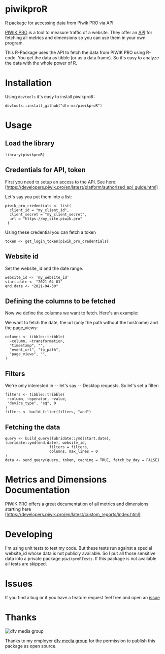 # piwikproR
R package for accessing data from Piwik PRO via API.

[PIWIK PRO](https://piwik.pro/) is a tool to measure traffic of a website. 
They offer an [API](https://developers.piwik.pro/en/latest/custom_reports/http_api/http_api.html) 
for fetching all metrics and dimensions so you can use them in your own program.

This R-Package uses the API to fetch the data from PIWIK PRO using R-code. 
You get the data as tibble (or as a data.frame). So it's easy to analyze the data 
with the whole power of R.

# Installation

Using `devtools` it's easy to install piwikproR:
```
devtools::install_github("dfv-ms/piwikproR")
```

# Usage

## Load the library
```
library(piwikproR)
```

## Credentials for API, token
First you need to setup an access to the API. See here: 
[https://developers.piwik.pro/en/latest/platform/authorized_api_guide.html]

Let's say you put them into a list:

```
piwik_pro_credentials <- list(
  client_id = "my_client_id",
  client_secret = "my_client_secret",
  url = "https://my_site.piwik.pro"
 )
 ```
 
 Using these credential you can fetch a token
 ```
 token <- get_login_token(piwik_pro_credentials)
 ```
 
 ## Website id
 Set the website_id and the date range.
 
 ```
website_id <- 'my_website_id'
start.date <- "2021-04-01"
end.date <- "2021-04-30"
```

## Defining the columns to be fetched
Now we define the columns we want to fetch. Here's an example:

We want to fetch the date, the url (only the path without the hostname) and the 
page_views:
```
columns <- tibble::tribble(
  ~column, ~transformation,
  "timestamp", "",
  "event_url", "to_path",
  "page_views", "",
)
```

 ## Filters
 We're only interested in -- let's say -- Desktop requests. So let's set a filter:
 
 ```
 filters <- tibble::tribble(
  ~column, ~operator, ~value,
  "device_type", "eq", 0
)
filters <- build_filter(filters, "and")
 ```
 
 ## Fetching the data
 
 ```
 query <- build_query(lubridate::ymd(start.date), lubridate::ymd(end.date), website_id,
                     filters = filters,
                     columns, max_lines = 0
)
data <- send_query(query, token, caching = TRUE, fetch_by_day = FALSE)
```

# Metrics and Dimensions Documentation
PIWIK PRO offers a great documentation of all metrics and dimensions starting 
here [https://developers.piwik.pro/en/latest/custom_reports/index.html]

# Developing

I'm using unit tests to test my code. But these tests run against
a special website_id whose data is not publicly available. So I put all those sensitive
data into a private package `piwikproRTests`. If this package is not available
all tests are skipped.

# Issues
If you find a bug or if you have a feature request feel free and open an 
[issue](https://github.com/dfv-ms/piwikproR/issues)

# Thanks
![dfv media group](https://english.dfv.de/img/dfv_logo_en.png)

Thanks to my employer [dfv media group](https://english.dfv.de/) for the 
permission to publish this package as open source.
